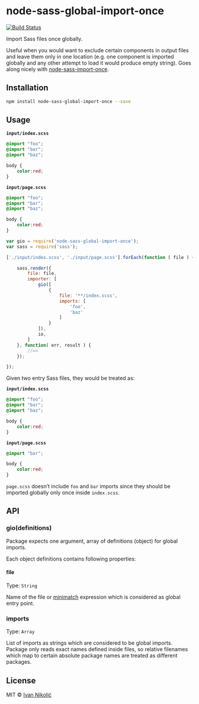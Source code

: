 # node-sass-global-import-once

[![Build Status][ci-img]][ci]

Import Sass files once globally.

Useful when you would want to exclude certain components in output files and leave them only in one location (e.g. one component is imported globally and any other attempt to load it would produce empty string). Goes along nicely with [node-sass-import-once][node-sass-import-once].

## Installation

```sh
npm install node-sass-global-import-once --save
```

## Usage

**`input/index.scss`**

```scss
@import "foo";
@import "bar";
@import "baz";

body {
	color:red;
}
```

**`input/page.scss`**

```scss
@import "foo";
@import "bar";
@import "baz";

body {
	color:red;
}
```

```js
var gio = require('node-sass-global-import-once');
var sass = require('sass');

['./input/index.scss', './input/page.scss'].forEach(function ( file ) {

	sass.render({
		file: file,
		importer: [
			gio([
				{
					file: '**/index.scss',
					imports: [
						'foo',
						'baz'
					]
				}
			]),
			io,
		]
	}, function( err, result ) {
		//=> 
	});

});
```

Given two entry Sass files, they would be treated as:

**`input/index.scss`**

```css
@import "foo";
@import "bar";
@import "baz";

body {
	color:red;
}
```

**`input/page.scss`**

```css
@import "bar";

body {
	color:red;
}
```

`page.scss` doesn’t include `foo` and `bar` imports since they should be imported globally only once inside `index.scss`.

## API

### gio(definitions)

Package expects one argument, array of definitions (object) for global imports.

Each object definitions contains following properties:

#### file

Type: `String`

Name of the file or [minimatch][minimatch] expression which is considered as global entry point.

### imports

Type: `Array`

List of imports as strings which are considered to be global imports. Package only reads exact names defined inside files, so relative filenames which map to certain absolute package names are treated as different packages.

## License

MIT © [Ivan Nikolić](http://ivannikolic.com)

[ci]: https://travis-ci.org/niksy/node-sass-global-import-once
[ci-img]: https://img.shields.io/travis/niksy/node-sass-global-import-once/master.svg
[minimatch]: https://github.com/isaacs/minimatch
[node-sass-import-once]: https://github.com/at-import/node-sass-import-once
